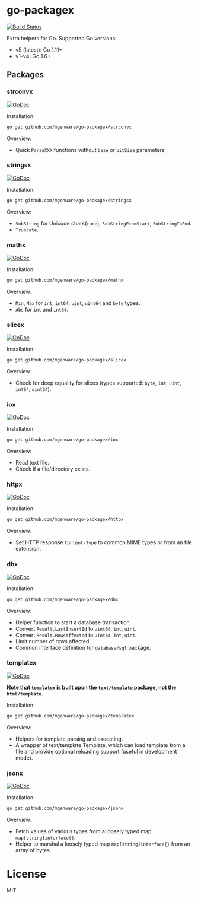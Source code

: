 # go-packagex

[![Build Status](https://travis-ci.org/mgenware/go-packagex.svg?branch=master)](http://travis-ci.org/mgenware/go-packagex)

Extra helpers for Go. Supported Go versions:
* v5 (latest): Go 1.11+
* v1-v4: Go 1.6+

## Packages

### strconvx

[![GoDoc](https://godoc.org/github.com/mgenware/go-packagex/strconvx?status.svg)](http://godoc.org/github.com/mgenware/go-packagex/strconvx)

Installation:
```sh
go get github.com/mgenware/go-packagex/strconvx
```

Overview:
* Quick `ParseXXX` functions without `base` or `bitSize` parameters.

### stringsx

[![GoDoc](https://godoc.org/github.com/mgenware/go-packagex/stringsx?status.svg)](http://godoc.org/github.com/mgenware/go-packagex/stringsx)

Installation:
```sh
go get github.com/mgenware/go-packagex/stringsx
```

Overview:
* `SubString` for Unicode chars(`rune`), `SubStringFromStart`, `SubStringToEnd`.
* `Truncate`.

### mathx

[![GoDoc](https://godoc.org/github.com/mgenware/go-packagex/mathx?status.svg)](http://godoc.org/github.com/mgenware/go-packagex/mathx)

Installation:
```sh
go get github.com/mgenware/go-packagex/mathx
```

Overview:
* `Min`, `Max` for `int`, `int64`, `uint`, `uint64` and `byte` types.
* `Abs` for `int` and `int64`.

### slicex

[![GoDoc](https://godoc.org/github.com/mgenware/go-packagex/slicex?status.svg)](http://godoc.org/github.com/mgenware/go-packagex/slicex)

Installation:
```sh
go get github.com/mgenware/go-packagex/slicex
```

Overview:
* Check for deep equality for slices (types supported: `byte`, `int`, `uint`, `int64`, `uint64`).

### iox

[![GoDoc](https://godoc.org/github.com/mgenware/go-packagex/iox?status.svg)](http://godoc.org/github.com/mgenware/go-packagex/iox)

Installation:
```sh
go get github.com/mgenware/go-packagex/iox
```

Overview:
* Read text file.
* Check if a file/directory exists.


### httpx

[![GoDoc](https://godoc.org/github.com/mgenware/go-packagex/httpx?status.svg)](http://godoc.org/github.com/mgenware/go-packagex/httpx)

Installation:
```sh
go get github.com/mgenware/go-packagex/httpx
```

Overview:
* Set HTTP response `Content-Type` to common MIME types or from an file extension.

### dbx

[![GoDoc](https://godoc.org/github.com/mgenware/go-packagex/dbx?status.svg)](http://godoc.org/github.com/mgenware/go-packagex/dbx)

Installation:
```sh
go get github.com/mgenware/go-packagex/dbx
```

Overview:
* Helper function to start a database transaction.
* Convert `Result.LastInsertId` to `uint64`, `int`, `uint`.
* Convert `Result.RowsAffected` to `uint64`, `int`, `uint`.
* Limit number of rows affected.
* Common interface definition for `database/sql` package.

### templatex

[![GoDoc](https://godoc.org/github.com/mgenware/go-packagex/templatex?status.svg)](http://godoc.org/github.com/mgenware/go-packagex/templatex)

**Note that `templatex` is built upon the `text/template` package, not the `html/template`.**

Installation:
```sh
go get github.com/mgenware/go-packagex/templatex
```

Overview:
* Helpers for template parsing and executing.
* A wrapper of text/template Template, which can load template from a file and provide optional reloading support (useful in development mode).

### jsonx

[![GoDoc](https://godoc.org/github.com/mgenware/go-packagex/jsonx?status.svg)](http://godoc.org/github.com/mgenware/go-packagex/jsonx)

Installation:
```sh
go get github.com/mgenware/go-packagex/jsonx
```

Overview:
* Fetch values of various types from a loosely typed map `map[string]interface{}`.
* Helper to marshal a loosely typed map `map[string]interface{}` from an array of bytes.

# License
MIT
